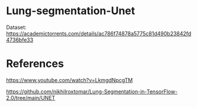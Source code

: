 # Lung-segmentation-Unet

Dataset: https://academictorrents.com/details/ac786f74878a5775c81d490b23842fd4736bfe33

# References

https://www.youtube.com/watch?v=LkmgdNpcgTM

https://github.com/nikhilroxtomar/Lung-Segmentation-in-TensorFlow-2.0/tree/main/UNET
